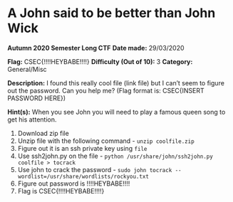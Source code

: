 # A John said to be better than John Wick
**Autumn 2020 Semester Long CTF**
**Date made:** 29/03/2020

**Flag:** CSEC{!!!!HEYBABE!!!!}
**Difficulty (Out of 10):** 3
**Category:** General/Misc

**Description:** I found this really cool file (link file) but I can’t seem to figure out the password. Can you help me? (Flag format is: CSEC{INSERT PASSWORD HERE})

**Hint(s):** When you see John you will need to play a famous queen song to get his attention.

1. Download zip file
2. Unzip file with the following command - `unzip coolfile.zip`
3. Figure out it is an ssh private key using `file`
4. Use ssh2john.py on the file - `python /usr/share/john/ssh2john.py coolfile > tocrack`
5. Use john to crack the password - `sudo john tocrack --wordlist=/usr/share/wordlists/rockyou.txt`
6. Figure out password is !!!!HEYBABE!!!!
7. Flag is CSEC{!!!!HEYBABE!!!!}
